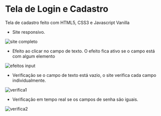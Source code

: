 # Tela de Login e Cadastro
Tela de cadastro feito com HTML5, CSS3 e Javascript Vanilla

- Site responsivo.

![site completo](https://user-images.githubusercontent.com/78169102/124337046-fea85280-db76-11eb-9d29-6be93f4da4a5.gif)

- Efeito ao clicar no campo de texto. O efeito fica ativo se o campo está com algum elemento

![efeitos input](https://user-images.githubusercontent.com/78169102/124337089-2eeff100-db77-11eb-932c-fd46c325bce4.gif)

- Verificação se o campo de texto está vazio, o site verifica cada campo individualmente.

![verifica1](https://user-images.githubusercontent.com/78169102/124337163-95750f00-db77-11eb-87a7-0df13c2326e6.gif)

- Verificação em tempo real se os campos de senha são iguais.

![verifica2](https://user-images.githubusercontent.com/78169102/124337185-ab82cf80-db77-11eb-8147-4179ad54ff9e.gif)
